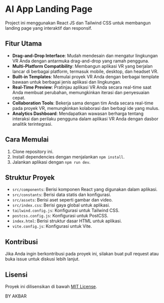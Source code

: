 # AI App Landing Page

Project ini menggunakan React JS dan Tailwind CSS untuk membangun landing page yang interaktif dan responsif.

## Fitur Utama
- **Drag-and-Drop Interface**: Mudah mendesain dan mengatur lingkungan VR Anda dengan antarmuka drag-and-drop yang ramah pengguna.
- **Multi-Platform Compatibility**: Membangun aplikasi VR yang berjalan lancar di berbagai platform, termasuk mobile, desktop, dan headset VR.
- **Built-in Templates**: Memulai proyek VR Anda dengan berbagai template bawaan untuk berbagai jenis aplikasi dan lingkungan.
- **Real-Time Preview**: Pratinjau aplikasi VR Anda secara real-time saat Anda membuat perubahan, memungkinkan iterasi dan penyesuaian cepat.
- **Collaboration Tools**: Bekerja sama dengan tim Anda secara real-time pada proyek VR, memungkinkan kolaborasi dan berbagi ide yang mulus.
- **Analytics Dashboard**: Mendapatkan wawasan berharga tentang interaksi dan perilaku pengguna dalam aplikasi VR Anda dengan dasbor analitik terintegrasi.

## Cara Memulai
1. Clone repository ini.
2. Install dependencies dengan menjalankan `npm install`.
3. Jalankan aplikasi dengan `npm run dev`.

## Struktur Proyek
- `src/components`: Berisi komponen React yang digunakan dalam aplikasi.
- `src/constants`: Berisi data statis dan konfigurasi.
- `src/assets`: Berisi aset seperti gambar dan video.
- `src/index.css`: Berisi gaya global untuk aplikasi.
- `tailwind.config.js`: Konfigurasi untuk Tailwind CSS.
- `postcss.config.js`: Konfigurasi untuk PostCSS.
- `index.html`: Berisi struktur dasar HTML untuk aplikasi.
- `vite.config.js`: Konfigurasi untuk Vite.

## Kontribusi
Jika Anda ingin berkontribusi pada proyek ini, silakan buat pull request atau buka issue untuk diskusi lebih lanjut.

## Lisensi
Proyek ini dilisensikan di bawah [MIT License](LICENSE).

BY AKBAR